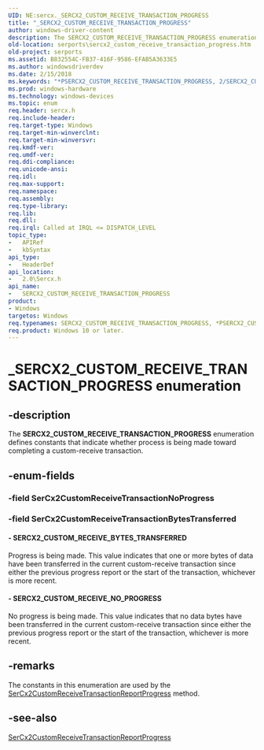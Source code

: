 ```yaml
---
UID: NE:sercx._SERCX2_CUSTOM_RECEIVE_TRANSACTION_PROGRESS
title: "_SERCX2_CUSTOM_RECEIVE_TRANSACTION_PROGRESS"
author: windows-driver-content
description: The SERCX2_CUSTOM_RECEIVE_TRANSACTION_PROGRESS enumeration defines constants that indicate whether process is being made toward completing a custom-receive transaction.
old-location: serports\sercx2_custom_receive_transaction_progress.htm
old-project: serports
ms.assetid: B832554C-FB37-416F-9586-EFAB5A3633E5
ms.author: windowsdriverdev
ms.date: 2/15/2018
ms.keywords: "*PSERCX2_CUSTOM_RECEIVE_TRANSACTION_PROGRESS, 2/SERCX2_CUSTOM_RECEIVE_BYTES_TRANSFERRED, 2/SERCX2_CUSTOM_RECEIVE_NO_PROGRESS, 2/SERCX2_CUSTOM_RECEIVE_TRANSACTION_PROGRESS, SERCX2_CUSTOM_RECEIVE_BYTES_TRANSFERRED, SERCX2_CUSTOM_RECEIVE_NO_PROGRESS, SERCX2_CUSTOM_RECEIVE_TRANSACTION_PROGRESS, SERCX2_CUSTOM_RECEIVE_TRANSACTION_PROGRESS enumeration [Serial Ports], _SERCX2_CUSTOM_RECEIVE_TRANSACTION_PROGRESS, serports.sercx2_custom_receive_transaction_progress"
ms.prod: windows-hardware
ms.technology: windows-devices
ms.topic: enum
req.header: sercx.h
req.include-header: 
req.target-type: Windows
req.target-min-winverclnt: 
req.target-min-winversvr: 
req.kmdf-ver: 
req.umdf-ver: 
req.ddi-compliance: 
req.unicode-ansi: 
req.idl: 
req.max-support: 
req.namespace: 
req.assembly: 
req.type-library: 
req.lib: 
req.dll: 
req.irql: Called at IRQL <= DISPATCH_LEVEL
topic_type:
-	APIRef
-	kbSyntax
api_type:
-	HeaderDef
api_location:
-	2.0\Sercx.h
api_name:
-	SERCX2_CUSTOM_RECEIVE_TRANSACTION_PROGRESS
product:
- Windows
targetos: Windows
req.typenames: SERCX2_CUSTOM_RECEIVE_TRANSACTION_PROGRESS, *PSERCX2_CUSTOM_RECEIVE_TRANSACTION_PROGRESS
req.product: Windows 10 or later.
---
```


# _SERCX2_CUSTOM_RECEIVE_TRANSACTION_PROGRESS enumeration


## -description


The <b>SERCX2_CUSTOM_RECEIVE_TRANSACTION_PROGRESS</b> enumeration defines constants that indicate whether process is being made toward completing a custom-receive transaction.


## -enum-fields




### -field SerCx2CustomReceiveTransactionNoProgress


### -field SerCx2CustomReceiveTransactionBytesTransferred




#### - SERCX2_CUSTOM_RECEIVE_BYTES_TRANSFERRED

Progress is being made. This value indicates that one or more bytes of data have been transferred in the current custom-receive transaction since either the previous progress report or the start of the transaction, whichever is more recent.


#### - SERCX2_CUSTOM_RECEIVE_NO_PROGRESS

No progress is being made. This value indicates that no data bytes have been transferred in the current custom-receive transaction since either the previous progress report or the start of the transaction, whichever is more recent.


## -remarks



The constants in this enumeration are used by the <a href="https://msdn.microsoft.com/library/windows/hardware/dn265254">SerCx2CustomReceiveTransactionReportProgress</a> method.




## -see-also




<a href="https://msdn.microsoft.com/library/windows/hardware/dn265254">SerCx2CustomReceiveTransactionReportProgress</a>
 

 

